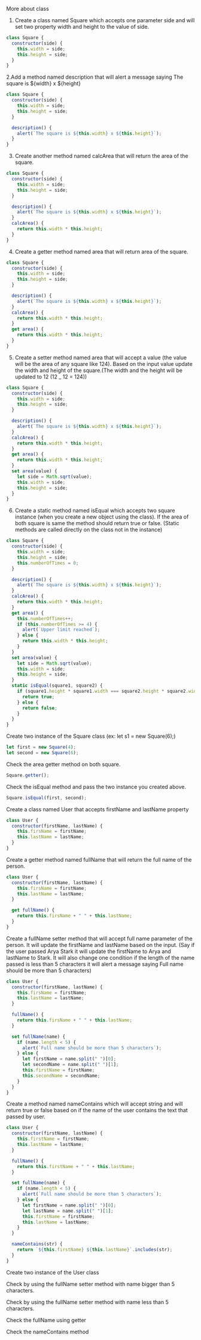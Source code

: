 More about class

1. Create a class named Square which accepts one parameter side and will set two property width and height to the value of side.

```js
class Square {
  constructor(side) {
    this.width = side;
    this.height = side;
  }
}
```

2.Add a method named description that will alert a message saying The square is ${width} x ${height}

```js
class Square {
  constructor(side) {
    this.width = side;
    this.height = side;
  }

  description() {
    alert(`The square is ${this.width} x ${this.height}`);
  }
}
```

3. Create another method named calcArea that will return the area of the square.

```js
class Square {
  constructor(side) {
    this.width = side;
    this.height = side;
  }

  description() {
    alert(`The square is ${this.width} x ${this.height}`);
  }
  calcArea() {
    return this.width * this.height;
  }
}
```

4. Create a getter method named area that will return area of the square.

```js
class Square {
  constructor(side) {
    this.width = side;
    this.height = side;
  }

  description() {
    alert(`The square is ${this.width} x ${this.height}`);
  }
  calcArea() {
    return this.width * this.height;
  }
  get area() {
    return this.width * this.height;
  }
}
```

5. Create a setter method named area that will accept a value (the value will be the area of any square like 124). Based on the input value update the width and height of the square.(The width and the height will be updated to 12 (12 \_ 12 = 124))

```js
class Square {
  constructor(side) {
    this.width = side;
    this.height = side;
  }

  description() {
    alert(`The square is ${this.width} x ${this.height}`);
  }
  calcArea() {
    return this.width * this.height;
  }
  get area() {
    return this.width * this.height;
  }
  set area(value) {
    let side = Math.sqrt(value);
    this.width = side;
    this.height = side;
  }
}
```

6. Create a static method named isEqual which accepts two square instance (when you create a new object using the class). If the area of both square is same the method should return true or false. (Static methods are called directly on the class not in the instance)

```js
class Square {
  constructor(side) {
    this.width = side;
    this.height = side;
    this.numberOfTimes = 0;
  }

  description() {
    alert(`The square is ${this.width} x ${this.height}`);
  }
  calcArea() {
    return this.width * this.height;
  }
  get area() {
    this.numberOfTimes++;
    if (this.numberOfTimes >= 4) {
      alert(`Upper limit reached`);
    } else {
      return this.width * this.height;
    }
  }
  set area(value) {
    let side = Math.sqrt(value);
    this.width = side;
    this.height = side;
  }
  static isEqual(square1, square2) {
    if (square1.height * square1.width === square2.height * square2.width) {
      return true;
    } else {
      return false;
    }
  }
}
```

Create two instance of the Square class (ex: let s1 = new Square(6);)

```js
let first = new Square(4);
let second = new Square(6);
```

Check the area getter method on both square.

```js
Square.getter();
```

Check the isEqual method and pass the two instance you created above.

```js
Square.isEqual(first, second);
```

Create a class named User that accepts firstName and lastName property

```js
class User {
  constructor(firstName, lastName) {
    this.firsName = firstName;
    this.lastName = lastName;
  }
}
```

Create a getter method named fullName that will return the full name of the person.

```js
class User {
  constructor(firstName, lastName) {
    this.firsName = firstName;
    this.lastName = lastName;
  }

  get fullName() {
    return this.firsName + " " + this.lastName;
  }
}
```

Create a fullName setter method that will accept full name parameter of the person. It will update the firstName and lastName based on the input. (Say if the user passed Arya Stark it will update the firstName to Arya and lastName to Stark. It will also change one condition if the length of the name passed is less than 5 characters it will alert a message saying Full name should be more than 5 characters)

```js
class User {
  constructor(firstName, lastName) {
    this.firsName = firstName;
    this.lastName = lastName;
  }

  fullName() {
    return this.firsName + " " + this.lastName;
  }

  set fullName(name) {
    if (name.length < 5) {
      alert(`Full name should be more than 5 characters`);
    } else {
      let firstName = name.split(" ")[0];
      let secondName = name.split(" ")[1];
      this.firstName = firstName;
      this.secondName = secondName;
    }
  }
}
```

Create a method named nameContains which will accept string and will return true or false based on if the name of the user contains the text that passed by user.

```js
class User {
  constructor(firstName, lastName) {
    this.firstName = firstName;
    this.lastName = lastName;
  }

  fullName() {
    return this.firstName + " " + this.lastName;
  }

  set fullName(name) {
    if (name.length < 5) {
      alert(`Full name should be more than 5 characters`);
    } else {
      let firstName = name.split(" ")[0];
      let lastName = name.split(" ")[1];
      this.firstName = firstName;
      this.lastName = lastName;
    }
  }

  nameContains(str) {
    return `${this.firstName} ${this.lastName}`.includes(str);
  }
}
```

Create two instance of the User class

Check by using the fullName setter method with name bigger than 5 characters.

Check by using the fullName setter method with name less than 5 characters.

Check the fullName using getter

Check the nameContains method
